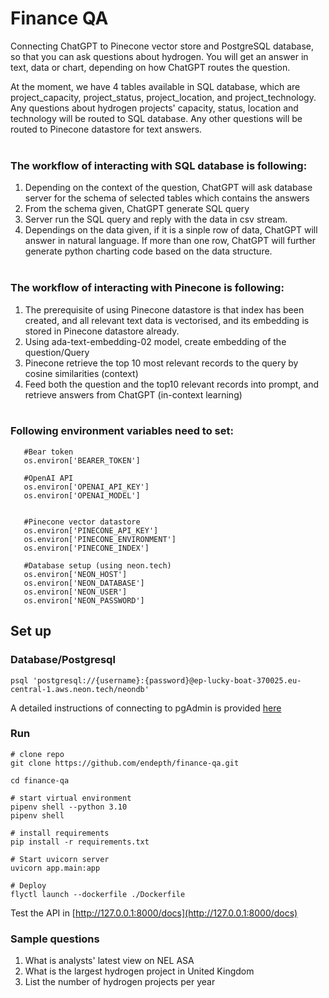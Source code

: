 # Finance QA

Connecting ChatGPT to Pinecone vector store and PostgreSQL database, so that you can ask questions about hydrogen. You will get an answer in text, data or chart, depending on how ChatGPT routes the question.

At the moment, we have 4 tables available in SQL database, which are project_capacity, project_status, project_location, and project_technology. Any questions about hydrogen projects' capacity, status, location and technology will be routed to SQL database. Any other questions will be routed to Pinecone datastore for text answers.
</br>
</br>

### The workflow of interacting with SQL database is following:

1. Depending on the context of the question, ChatGPT will ask database server for the schema of selected tables which contains the answers
2. From the schema given, ChatGPT generate SQL query
3. Server run the SQL query and reply with the data in csv stream.
4. Dependings on the data given, if it is a sinple row of data, ChatGPT will answer in natural language. If more than one row, ChatGPT will further generate python charting code based on the data structure.
   </br>
   </br>

### The workflow of interacting with Pinecone is following:

1. The prerequisite of using Pinecone datastore is that index has been created, and all relevant text data is vectorised, and its embedding is stored in Pinecone datastore already.
2. Using ada-text-embedding-02 model, create embedding of the question/Query
3. Pinecone retrieve the top 10 most relevant records to the query by cosine similarities (context)
4. Feed both the question and the top10 relevant records into prompt, and retrieve answers from ChatGPT (in-context learning)
   </br>
   </br>

### Following environment variables need to set:

```
   #Bear token
   os.environ['BEARER_TOKEN']

   #OpenAI API
   os.environ['OPENAI_API_KEY']
   os.environ['OPENAI_MODEL']
   

   #Pinecone vector datastore
   os.environ['PINECONE_API_KEY']
   os.environ['PINECONE_ENVIRONMENT']
   os.environ['PINECONE_INDEX']

   #Database setup (using neon.tech)
   os.environ['NEON_HOST']
   os.environ['NEON_DATABASE']
   os.environ['NEON_USER']
   os.environ['NEON_PASSWORD']
 ```

## Set up

### Database/Postgresql

```
psql 'postgresql://{username}:{password}@ep-lucky-boat-370025.eu-central-1.aws.neon.tech/neondb'
```
A detailed instructions of connecting to pgAdmin is provided [here](https://neon.tech/docs/connect/connect-postgres-gui)
### Run 
```
# clone repo
git clone https://github.com/endepth/finance-qa.git

cd finance-qa

# start virtual environment
pipenv shell --python 3.10
pipenv shell

# install requirements
pip install -r requirements.txt

# Start uvicorn server
uvicorn app.main:app

# Deploy
flyctl launch --dockerfile ./Dockerfile

```

Test the API in [http://127.0.0.1:8000/docs](http://127.0.0.1:8000/docs)

### Sample questions
1. What is analysts' latest view on NEL ASA
2. What is the largest hydrogen project in United Kingdom
3. List the number of hydrogen projects per year